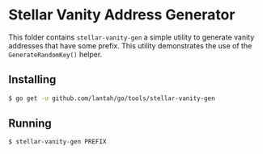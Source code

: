 # Stellar Vanity Address Generator

This folder contains `stellar-vanity-gen` a simple utility to generate vanity addresses that have some prefix.  This utility demonstrates the use of the
`GenerateRandomKey()` helper.

## Installing

```bash
$ go get -u github.com/lantah/go/tools/stellar-vanity-gen
```

## Running

```bash
$ stellar-vanity-gen PREFIX
```
